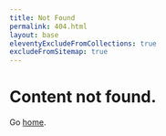 ```yaml
---
title: Not Found
permalink: 404.html
layout: base
eleventyExcludeFromCollections: true
excludeFromSitemap: true
---
```


# Content not found.

Go <a href="/">home</a>.

<!--

Read more: https://www.11ty.dev/docs/quicktips/not-found/

This will work for both GitHub pages and Netlify:

* https://help.github.com/articles/creating-a-custom-404-page-for-your-github-pages-site/
* https://www.netlify.com/docs/redirects/#custom-404

-->

